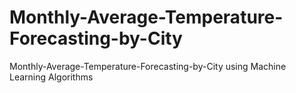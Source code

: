 # Monthly-Average-Temperature-Forecasting-by-City
Monthly-Average-Temperature-Forecasting-by-City using Machine Learning Algorithms
